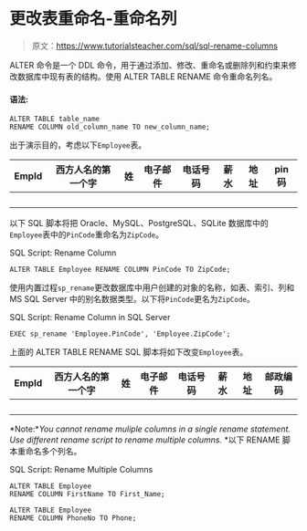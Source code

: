 # 更改表重命名-重命名列

> 原文：<https://www.tutorialsteacher.com/sql/sql-rename-columns>

ALTER 命令是一个 DDL 命令，用于通过添加、修改、重命名或删除列和约束来修改数据库中现有表的结构。使用 ALTER TABLE RENAME 命令重命名列名。

#### 语法:

```
ALTER TABLE table_name 
RENAME COLUMN old_column_name TO new_column_name; 
```

出于演示目的，考虑以下`Employee`表。

| EmpId | 西方人名的第一个字 | 姓 | 电子邮件 | 电话号码 | 薪水 | 地址 | pin 码 |
| --- | --- | --- | --- | --- | --- | --- | --- |
|   |   |   |   |   |   |   |   |

以下 SQL 脚本将把 Oracle、MySQL、PostgreSQL、SQLite 数据库中的`Employee`表中的`PinCode`重命名为`ZipCode`。

SQL Script: Rename Column 

```
ALTER TABLE Employee RENAME COLUMN PinCode TO ZipCode; 
```

使用内置过程`sp_rename`更改数据库中用户创建的对象的名称，如表、索引、列和 MS SQL Server 中的别名数据类型。以下将`PinCode`更名为`ZipCode`。

SQL Script: Rename Column in SQL Server 

```
EXEC sp_rename 'Employee.PinCode', 'Employee.ZipCode'; 
```

上面的 ALTER TABLE RENAME SQL 脚本将如下改变`Employee`表。

| EmpId | 西方人名的第一个字 | 姓 | 电子邮件 | 电话号码 | 薪水 | 地址 | 邮政编码 |
| --- | --- | --- | --- | --- | --- | --- | --- |
|   |   |   |   |   |   |   |   |

*Note:**You cannot rename muliple columns in a single rename statement. Use different rename script to rename multiple columns.* *以下 RENAME 脚本重命名多个列名。

SQL Script: Rename Multiple Columns 

```
ALTER TABLE Employee 
RENAME COLUMN FirstName TO First_Name;

ALTER TABLE Employee 
RENAME COLUMN PhoneNo TO Phone; 
```

